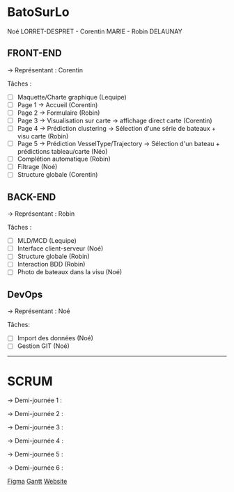 # BatoSurLo

Noé LORRET-DESPRET - Corentin MARIE - Robin DELAUNAY



## FRONT-END
-> Représentant : Corentin

Tâches :
- [ ] Maquette/Charte graphique (Lequipe)
- [ ] Page 1 -> Accueil (Corentin)
- [ ] Page 2 -> Formulaire (Robin)
- [ ] Page 3 -> Visualisation sur carte -> affichage direct carte (Corentin)
- [ ] Page 4 -> Prédiction clustering -> Sélection d'une série de bateaux + visu carte (Robin)
- [ ] Page 5 -> Prédiction VesselType/Trajectory -> Sélection d'un bateau + prédictions tableau/carte (Néo)
- [ ] Complétion automatique (Robin)
- [ ] Filtrage (Noé)
- [ ] Structure globale (Corentin)

## BACK-END
-> Représentant : Robin

Tâches : 
- [ ] MLD/MCD (Lequipe)
- [ ] Interface client-serveur (Noé)
- [ ] Structure globale (Robin)
- [ ] Interaction BDD (Robin)
- [ ] Photo de bateaux  dans la visu (Noé)
## DevOps
-> Représentant : Noé

Tâches:
- [ ] Import des données (Noé)
- [ ] Gestion GIT (Noé)

___ 

# SCRUM 

-> Demi-journée 1 :

-> Demi-journée 2 :

-> Demi-journée 3 :

-> Demi-journée 4 :

-> Demi-journée 5 :

-> Demi-journée 6 :


[Figma](https://www.figma.com/design/97ErxytRyoEPj02xYVWRql/Untitled?node-id=0-1&t=kxfiXjo05nDyOnBw-1)
[Gantt]()
[Website](http://etu0623.projets.isen-ouest.info)
